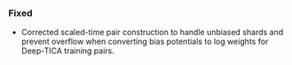 ### Fixed
- Corrected scaled-time pair construction to handle unbiased shards and prevent
  overflow when converting bias potentials to log weights for Deep-TICA
  training pairs.
